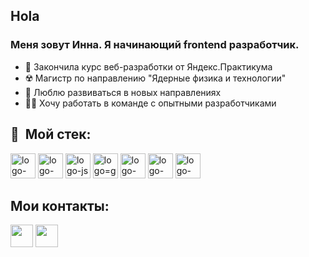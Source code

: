 ## Hola

### Меня зовут Инна. Я начинающий frontend разработчик.

+ 🥕 Закончила курс веб-разработки от Яндекс.Практикума
+ ☢️ Магистр по направлению "Ядерные физика и технологии"
+ 🧠 Люблю развиваться в новых направлениях
+ 💪🏼 Хочу работать в команде с опытными разработчиками



## 💾 &nbsp;Мой стек:

<p>
  <img src="https://user-images.githubusercontent.com/98037850/226437931-8aecca59-6118-4614-9955-8deaaee09111.png" alt="logo-html" height=40/>
  <img src="https://user-images.githubusercontent.com/98037850/226438184-67c1f8c1-9c41-45ca-a6de-0784c8e200df.png" alt="logo-css" height=40/>
  <img src="https://user-images.githubusercontent.com/98037850/226438876-df661744-1a77-49a5-b931-30f73ba06802.png" alt="logo-js" height=40/>
  <img src="https://user-images.githubusercontent.com/98037850/226439149-bb476211-77a9-440f-b281-5bb96593dd39.png" alt="logo=git" height=40/>
  <img src="https://user-images.githubusercontent.com/98037850/226440023-5435c99a-0d03-4279-8e51-53215b7224a1.png" alt="logo-github" height=40/>
  <img src="https://user-images.githubusercontent.com/98037850/226437355-bdbf0c6e-b43a-4edd-9083-d852367a0507.png" alt="logo-nodejs" height=40/>
  <img src="https://user-images.githubusercontent.com/98037850/226436914-31d1e669-a9cf-4f59-834f-fb2b9744b98c.png" alt="logo-react" height=40/>
</p>

## Мои контакты:
<p>
  <a href="https://t.me/inesagosteva" target="_blank" rel="noreferrer"><img src="https://user-images.githubusercontent.com/98037850/234673944-305e9332-dbc2-4f9b-8463-90244bf111bf.png" height=36></a>
  <a href = "mailto: innagosteva31@yandex.ru"><img src="https://user-images.githubusercontent.com/98037850/234673785-4febb143-60c2-417e-bc41-0cb290dfb131.png" height=36></a>
</p>
